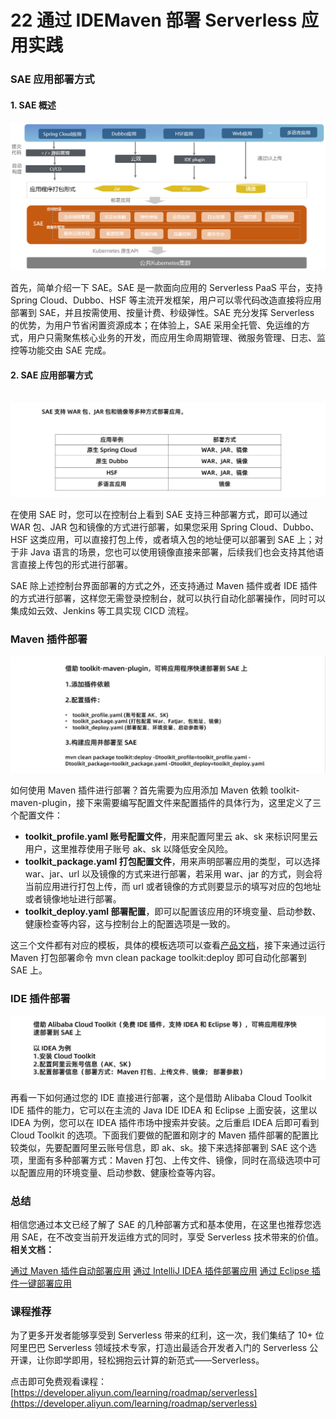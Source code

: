 22 通过 IDEMaven 部署 Serverless 应用实践
=================================

### SAE 应用部署方式

#### 1\. SAE 概述

![img](assets/2020-09-07-110109.png)

首先，简单介绍一下 SAE。SAE 是一款面向应用的 Serverless PaaS 平台，支持 Spring Cloud、Dubbo、HSF 等主流开发框架，用户可以零代码改造直接将应用部署到 SAE，并且按需使用、按量计费、秒级弹性。SAE 充分发挥 Serverless 的优势，为用户节省闲置资源成本；在体验上，SAE 采用全托管、免运维的方式，用户只需聚焦核心业务的开发，而应用生命周期管理、微服务管理、日志、监控等功能交由 SAE 完成。

#### 2\. SAE 应用部署方式

![image.gif](assets/2020-09-07-105849.png)![2.jpg](assets/2020-09-07-105851.jpg)

在使用 SAE 时，您可以在控制台上看到 SAE 支持三种部署方式，即可以通过 WAR 包、JAR 包和镜像的方式进行部署，如果您采用 Spring Cloud、Dubbo、HSF 这类应用，可以直接打包上传，或者填入包的地址便可以部署到 SAE 上；对于非 Java 语言的场景，您也可以使用镜像直接来部署，后续我们也会支持其他语言直接上传包的形式进行部署。

SAE 除上述控制台界面部署的方式之外，还支持通过 Maven 插件或者 IDE 插件的方式进行部署，这样您无需登录控制台，就可以执行自动化部署操作，同时可以集成如云效、Jenkins 等工具实现 CICD 流程。

### Maven 插件部署

![3.jpg](assets/2020-09-07-110027.jpg)

如何使用 Maven 插件进行部署？首先需要为应用添加 Maven 依赖 toolkit-maven-plugin，接下来需要编写配置文件来配置插件的具体行为，这里定义了三个配置文件：

* **toolkit\_profile.yaml 账号配置文件**，用来配置阿里云 ak、sk 来标识阿里云用户，这里推荐使用子账号 ak、sk 以降低安全风险。
* **toolkit\_package.yaml 打包配置文件**，用来声明部署应用的类型，可以选择 war、jar、url 以及镜像的方式来进行部署，若采用 war、jar 的方式，则会将当前应用进行打包上传，而 url 或者镜像的方式则要显示的填写对应的包地址或者镜像地址进行部署。
* **toolkit\_deploy.yaml 部署配置**，即可以配置该应用的环境变量、启动参数、健康检查等内容，这与控制台上的配置选项是一致的。

这三个文件都有对应的模板，具体的模板选项可以查看[产品文档](https://help.aliyun.com/document_detail/110639.html?spm=a2c4g.11186623.6.611.5a3473c76owo99)，接下来通过运行 Maven 打包部署命令 mvn clean package toolkit:deploy 即可自动化部署到 SAE 上。

### IDE 插件部署

![img](assets/2020-09-07-110135.jpg)

再看一下如何通过您的 IDE 直接进行部署，这个是借助 Alibaba Cloud Toolkit IDE 插件的能力，它可以在主流的 Java IDE IDEA 和 Eclipse 上面安装，这里以 IDEA 为例，您可以在 IDEA 插件市场中搜索并安装。之后重启 IDEA 后即可看到 Cloud Toolkit 的选项。下面我们要做的配置和刚才的 Maven 插件部署的配置比较类似，先要配置阿里云账号信息，即 ak、sk。接下来选择部署到 SAE 这个选项，里面有多种部署方式：Maven 打包、上传文件、镜像，同时在高级选项中可以配置应用的环境变量、启动参数、健康检查等内容。

### 总结

相信您通过本文已经了解了 SAE 的几种部署方式和基本使用，在这里也推荐您选用 SAE，在不改变当前开发运维方式的同时，享受 Serverless 技术带来的价值。**相关文档：**

[通过 Maven 插件自动部署应用](https://help.aliyun.com/document_detail/110639.html?spm=a2c4g.11186623.6.611.5a3473c76owo99) [通过 IntelliJ IDEA 插件部署应用](https://help.aliyun.com/document_detail/110665.html?spm=a2c4g.11186623.6.612.77f16905iduxEH) [通过 Eclipse 插件一键部署应用](https://help.aliyun.com/document_detail/110664.html?spm=a2c4g.11186623.6.613.616144e2vDAuFc)

### 课程推荐

为了更多开发者能够享受到 Serverless 带来的红利，这一次，我们集结了 10+ 位阿里巴巴 Serverless 领域技术专家，打造出最适合开发者入门的 Serverless 公开课，让你即学即用，轻松拥抱云计算的新范式——Serverless。

点击即可免费观看课程：[https://developer.aliyun.com/learning/roadmap/serverless](https://developer.aliyun.com/learning/roadmap/serverless)
